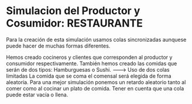 # Simulacion del Productor y Cosumidor: RESTAURANTE
Para la creación de esta simulación usamos colas sincronizadas aunquese puede hacer de muchas formas diferentes.

Hemos creado cocineros y clientes que corresponden al productor y consumidor respectivamente.
También hemos creado las comidas que serán de dos tipos: Hamburguesas o Sushi. ---> Uso de dos colas limitadas
La comida que se coma el comensal será elegida de forma aleatoria.
Para una mejor simulación ponemos un retardo aleatorio tanto al comer como al cocinar un plato de comida.
Tener en cuenta que una cola puede estar vacía o llena.

